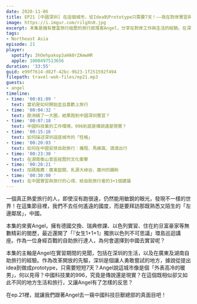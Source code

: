 ```yaml
---
date: 2020-11-06
title: EP21 [中國深圳] 在這個城市，從Idea到Prototype只需要7天！——我在對岸實習與旅行的日子 ft. Angel 旅行鴨
image: https://i.imgur.com/rilgXn0.jpg
excerpt: 本集是擁有豐富旅行經歷的旅行部落客Angel，分享在對岸工作與生活的經驗。在深圳，據說從提出idea到做成prototype，只需要短短7天？Angel說這城市像是個「外表高冷的暖男」，何以見得？中國科技業的996，究竟是傳說還是現實？在這個既相似卻又如此不同的地方生活和旅行，又讓Angel有了怎樣的反思？在ep.21裡，就讓我們跟著Angel去一窺中國科技巨獸總部的真面目吧！
tags:
- Northeast Asia
episode: 21
player:
  spotify: 3hOehpakop3aHA0rZAmwHR
  apple: 1000497513656
duration: '33:55'
guid: e99f7614-d82f-42bc-9b23-1f251592f494
filepath: travel-wok-files/ep21.mp3
guests:
- angel
timeline:
- time: '00:01:09 '
  text: 當初是如何開始並且喜歡上旅行
- time: '00:04:32 '
  text: 歐洲繞了一大圈，結果跑到中國深圳實習？
- time: '00:07:18 '
  text: 中國科技業的工作環境，996到底是傳說還是現實？
- time: '00:15:16 '
  text: 如何描述深圳這座城市的「性格」
- time: '00:20:03 '
  text: 如何在中國安排自助旅行：攜程、馬蜂窩、滴滴出行
- time: '00:23:30 '
  text: 在湖南衡山景區經歷的文化衝擊
- time: '00:28:21 '
  text: 加碼推薦：廣東韶關、乳源大峽谷、廣州的腸粉
- time: '00:30:00 '
  text: 在中國實習與旅行的心得、給自助旅行者的3+1個建議
---
```


一個真正熱愛旅行的人，即使沒有跑很遠，仍然能用敏銳的眼光，發現不一樣的世界！在這集節目裡，我們不去任何遙遠的國度，而是要拜訪那既熟悉又陌生的「左邊鄰居」，中國。

本集的來賓Angel，擁有德國交換、瑞典修課、以色列實習、住在約旦富豪家等無數精彩的閱歷，最近還開了「『女生1+1+1』獨旅以色列不可思議」環島巡迴講座。作為一位身經百戰的自助旅行達人，為何會選擇到中國去實習呢？

本集的主軸是Angel在實習期間的見聞，包括在深圳的生活，以及在廣東及湖南自助旅行的經驗。作為改革開放的先驅，深圳是個讓人勇敢嘗試的地方，據說從提出idea到做成prototype，只需要短短7天？Angel說這城市像是個「外表高冷的暖男」，何以見得？中國科技業的996，究竟是傳說還是現實？在這個既相似卻又如此不同的地方生活和旅行，又讓Angel有了怎樣的反思？

在ep.21裡，就讓我們跟著Angel去一窺中國科技巨獸總部的真面目吧！



